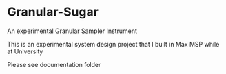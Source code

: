 # Granular-Sugar

An experimental Granular Sampler Instrument

This is an experimental system design project that I built in Max MSP while at University

Please see documentation folder
